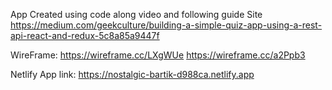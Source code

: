 App Created using code along video and following guide Site
https://medium.com/geekculture/building-a-simple-quiz-app-using-a-rest-api-react-and-redux-5c8a85a9447f

WireFrame:
https://wireframe.cc/LXgWUe
https://wireframe.cc/a2Ppb3

Netlify App link:
https://nostalgic-bartik-d988ca.netlify.app